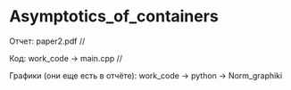 # Asymptotics_of_containers
Отчет: paper2.pdf // 

Код: work_code -> main.cpp // 

Графики (они еще есть в отчёте): work_code -> python -> Norm_graphiki
